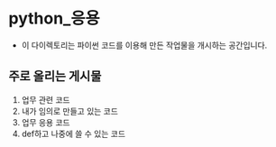 # python_응용
- 이 다이렉토리는 파이썬 코드를 이용해 만든 작업물을 개시하는 공간입니다.


## 주로 올리는 게시물
1) 업무 관련 코드
2) 내가 임의로 만들고 있는 코드
3) 업무 응용 코드
4) def하고 나중에 쓸 수 있는 코드
